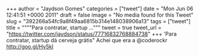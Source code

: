 
+++
author = "Jaydson Gomes"
categories = ["tweet"]
date = "Mon Jun 06 12:41:51 +0000 2011"
draft = false
image = "No media found for this Tweet"
slug = "392266a54fc9a8f49aa6815b314e148038906a13"
tags = ["tweet"]
title = """"Para contratar, startup ..."""
tweet = true
tweet_url = "https://twitter.com/jaydson/status/77716832768884738"
+++
'Para contratar, startup dá cerveja grátis" Achei que era a @coderockr http://goo.gl/Hv5kI
